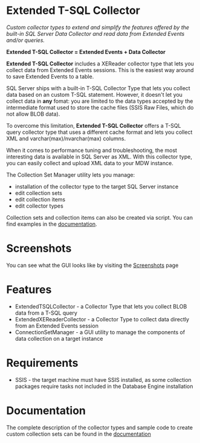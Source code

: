 # Extended T-SQL Collector
_Custom collector types to extend and simplify the features offered by the built-in SQL Server Data Collector and read data from Extended Events and/or queries._

**Extended T-SQL Collector = Extended Events + Data Collector**

**Extended T-SQL Collector** includes a XEReader collector type that lets you collect data from Extended Events sessions. This is the easiest way around to save Extended Events to a table.

SQL Server ships with a built-in T-SQL Collector Type that lets you collect data based on an custom T-SQL statement. However, it doesn't let you collect data in **any** fomat: you are limited to the data types accepted by the intermediate format used to store the cache files (SSIS Raw Files, which do not allow BLOB data).

To overcome this limitation, **Extended T-SQL Collector** offers a T-SQL query collector type that uses a different cache format and lets you collect XML and varchar(max)/nvarchar(max) columns.

When it comes to performance tuning and troubleshooting, the most interesting data is available in SQL Server as XML. With this collector type, you can easily collect and upload XML data to your MDW instance.

The Collection Set Manager utility lets you manage:
* installation of the collector type to the target SQL Server instance
* edit collection sets 
* edit collection items
* edit collector types

Collection sets and collection items can also be created via script. You can find examples in the [documentation](Documentation/Documentation.md).

# Screenshots

You can see what the GUI looks like by visiting the [Screenshots](Documentation/Screenshots.md) page

# Features

* ExtendedTSQLCollector - a Collector Type that lets you collect BLOB data from a T-SQL query
* ExtendedXEReaderCollector - a Collector Type to collect data directly from an Extended Events session
* ConnectionSetManager - a GUI utility to manage the components of data collection  on a target instance

# Requirements

* SSIS - the target machine must have SSIS installed, as some collection packages require tasks not included in the Database Engine installation


# Documentation

The complete description of the collector types and sample code to create custom collection sets can be found in the [documentation](Documentation/Documentation.md)